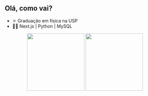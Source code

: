 ## Olá, como vai?

- ⚛️ Graduação em física na USP
- 👨‍💻 Next.js | Python | MySQL

<div align="center">
  <img height="180em" src="https://github-readme-stats.vercel.app/api?username=KauanNogueira&show_icons=true&theme=dracula&include_all_commits=true&count_private=true"/>
  <img height="180em" src="https://github-readme-stats.vercel.app/api/top-langs/?username=KauanNogueira&layout=compact&langs_count=7&theme=dracula"/>
</div>
